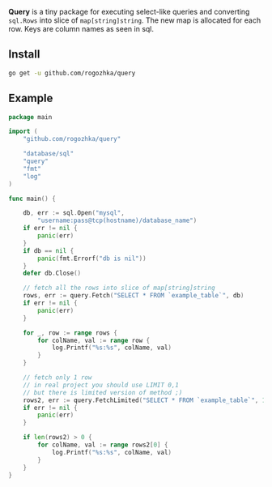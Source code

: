**Query** is a tiny package for executing select-like queries and converting `sql.Rows` into slice of `map[string]string`. The new map is allocated for each row. Keys are column names as seen in sql.



## Install


```bash
go get -u github.com/rogozhka/query
```



## Example

```go
package main

import (
	"github.com/rogozhka/query"

	"database/sql"
	"query"
	"fmt"
	"log"
)

func main() {

	db, err := sql.Open("mysql",
		"username:pass@tcp(hostname)/database_name")
	if err != nil {
		panic(err)
	}
	if db == nil {
		panic(fmt.Errorf("db is nil"))
	}
	defer db.Close()

	// fetch all the rows into slice of map[string]string
	rows, err := query.Fetch("SELECT * FROM `example_table`", db)
	if err != nil {
		panic(err)
	}

	for _, row := range rows {
		for colName, val := range row {
			log.Printf("%s:%s", colName, val)
		}
	}

	// fetch only 1 row
	// in real project you should use LIMIT 0,1
	// but there is limited version of method ;)
	rows2, err := query.FetchLimited("SELECT * FROM `example_table`", 1, db)
	if err != nil {
		panic(err)
	}

	if len(rows2) > 0 {
		for colName, val := range rows2[0] {
			log.Printf("%s:%s", colName, val)
		}
	}
}
```

